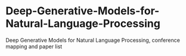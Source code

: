 # Deep-Generative-Models-for-Natural-Language-Processing
Deep Generative Models for Natural Language Processing, conference mapping and paper list
